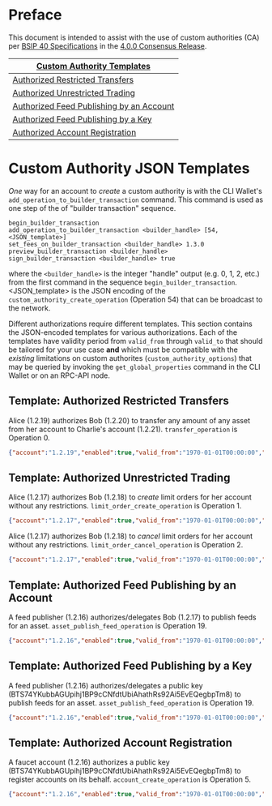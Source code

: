# Preface

This document is intended to assist with the use of custom authorities (CA) per [BSIP 40 Specifications](https://github.com/bitshares/bsips/blob/master/bsip-0040.md) in the [4.0.0 Consensus Release](https://github.com/bitshares/bitshares-core/milestone/17?closed=1).

|[Custom Authority Templates](#custom-authority-json-templates)|
|-|
|[Authorized Restricted Transfers](#template-authorized-restricted-transfers)|
|[Authorized Unrestricted Trading](#template-authorized-unrestricted-trading)|
|[Authorized Feed Publishing by an Account](#template-authorized-feed-publishing-by-an-account)|
|[Authorized Feed Publishing by a Key](#template-authorized-feed-publishing-by-a-key)|
|[Authorized Account Registration](#template-authorized-account-registration)|

# Custom Authority JSON Templates

_One_ way for an account to _create_ a custom authority is with the CLI Wallet's `add_operation_to_builder_transaction` command.  This command is used as one step of the of "builder transaction" sequence.

```
begin_builder_transaction
add_operation_to_builder_transaction <builder_handle> [54, <JSON_template>]
set_fees_on_builder_transaction <builder_handle> 1.3.0
preview_builder_transaction <builder_handle>
sign_builder_transaction <builder_handle> true
```

where the `<builder_handle>` is the integer "handle" output (e.g. 0, 1, 2, etc.) from the first command in the sequence `begin_builder_transaction`.  <JSON_template> is the JSON encoding of the `custom_authority_create_operation` (Operation 54) that can be broadcast to the network.

Different authorizations require different templates.  This section contains the JSON-encoded templates for various authorizations.  Each of the templates have validity period from `valid_from` through `valid_to` that should be tailored for your use case **and** which must be compatible with the _existing_ limitations on custom authorites (`custom_authority_options`) that may be queried by invoking the `get_global_properties` command in the CLI Wallet or on an RPC-API node.


## Template: Authorized Restricted Transfers

Alice (1.2.19) authorizes Bob (1.2.20) to transfer any amount of any asset from her account to Charlie's account (1.2.21).  `transfer_operation` is Operation 0.

```json
{"account":"1.2.19","enabled":true,"valid_from":"1970-01-01T00:00:00","valid_to":"2020-01-31T00:00:00","operation_type":0,"auth":{"weight_threshold":1,"account_auths":[["1.2.20",1]],"key_auths":[],"address_auths":[]},"restrictions":[{"member_index":2,"restriction_type":0,"argument":[7,"1.2.21"]}]}
```

## Template: Authorized Unrestricted Trading

Alice (1.2.17) authorizes Bob (1.2.18) to _create_ limit orders for her account without any restrictions.  `limit_order_create_operation` is Operation 1.

```json
{"account":"1.2.17","enabled":true,"valid_from":"1970-01-01T00:00:00","valid_to":"2030-01-01T00:17:25","operation_type":1,"auth":{"weight_threshold":1,"account_auths":[["1.2.18",1]],"key_auths":[],"address_auths":[]},"restrictions":[]}
```

Alice (1.2.17) authorizes Bob (1.2.18) to _cancel_ limit orders for her account without any restrictions.  `limit_order_cancel_operation` is Operation 2.

```json
{"account":"1.2.17","enabled":true,"valid_from":"1970-01-01T00:00:00","valid_to":"2030-01-01T00:17:25","operation_type":2,"auth":{"weight_threshold":1,"account_auths":[["1.2.18",1]],"key_auths":[],"address_auths":[]},"restrictions":[]}
```

## Template: Authorized Feed Publishing by an Account

A feed publisher (1.2.16) authorizes/delegates Bob (1.2.17) to publish feeds for an asset.  `asset_publish_feed_operation` is Operation 19.

```json
{"account":"1.2.16","enabled":true,"valid_from":"1970-01-01T00:00:00","valid_to":"2030-01-01T00:17:30","operation_type":19,"auth":{"weight_threshold":1,"account_auths":[["1.2.17",1]],"key_auths":[],"address_auths":[]},"restrictions":[]}
```

## Template: Authorized Feed Publishing by a Key

A feed publisher (1.2.16) authorizes/delegates a public key (BTS74YKubbAGUpihj1BP9cCNfdtUbiAhathRs92Ai5EvEQegbpTm8) to publish feeds for an asset.  `asset_publish_feed_operation` is Operation 19.

```json
{"account":"1.2.16","enabled":true,"valid_from":"1970-01-01T00:00:00","valid_to":"2030-01-01T00:17:25","operation_type":19,"auth":{"weight_threshold":1,"account_auths":[],"key_auths":[["BTS74YKubbAGUpihj1BP9cCNfdtUbiAhathRs92Ai5EvEQegbpTm8",1]],"address_auths":[]},"restrictions":[]}
```

## Template: Authorized Account Registration

A faucet account (1.2.16) authorizes a public key (BTS74YKubbAGUpihj1BP9cCNfdtUbiAhathRs92Ai5EvEQegbpTm8) to register accounts on its behalf.  `account_create_operation` is Operation 5.

```json
{"account":"1.2.16","enabled":true,"valid_from":"1970-01-01T00:00:00","valid_to":"2030-01-01T00:17:20","operation_type":5,"auth":{"weight_threshold":1,"account_auths":[],"key_auths":[["BTS74YKubbAGUpihj1BP9cCNfdtUbiAhathRs92Ai5EvEQegbpTm8",1]],"address_auths":[]},"restrictions":[]}
```